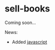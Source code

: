 # sell-books
Coming soon...

News:
* Added [javascript](github.com/progyan/sell-books/blob/master/javascript.js)
